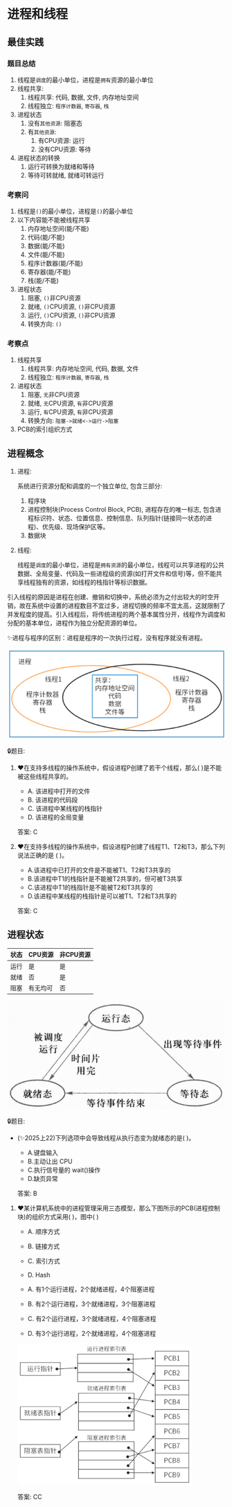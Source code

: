 # 进程和线程

## 最佳实践

### 题目总结

1. 线程是`调度`的最小单位，进程是`拥有`资源的最小单位
2. 线程共享: 
    1. 线程共享: 代码, 数据, 文件, 内存地址空间
    2. 线程独立: `程序计数器`, `寄存器`, `栈`
3. 进程状态
    1. 没有`其他资源`: 阻塞态
    2. 有`其他资源`: 
        1. 有CPU资源: 运行
        2. 没有CPU资源: 等待
4. 进程状态的转换
    1. 运行可转换为就绪和等待
    2. 等待可转就绪, 就绪可转运行


### 考察问

1. 线程是`()`的最小单位，进程是`()`的最小单位
1. 以下内容能不能被线程共享
    1. 内存地址空间(能/不能)
    2. 代码(能/不能)
    3. 数据(能/不能)
    4. 文件(能/不能)
    5. 程序计数器(能/不能)
    6. 寄存器(能/不能)
    7. 栈(能/不能)
2. 进程状态
    1. 阻塞, `()`非CPU资源
    2. 就绪, `()`CPU资源, `()`非CPU资源
    3. 运行, `()`CPU资源, `()`非CPU资源
    4. 转换方向: `()`

### 考察点

1. 线程共享
    1. 线程共享: 内存地址空间, 代码, 数据, 文件
    2. 线程独立: `程序计数器`, `寄存器`, `栈`
2. 进程状态
    1. 阻塞, `无`非CPU资源
    2. 就绪, `无`CPU资源, `有`非CPU资源
    3. 运行, `有`CPU资源, `有`非CPU资源
    4. 转换方向: `阻塞->就绪<->运行->阻塞`
3. PCB的索引组织方式

## 进程概念

1. 进程:

    系统进行资源分配和调度的一个独立单位, 包含三部分:

    1. 程序块
    2. 进程控制块(Process Control Block, PCB), 进程存在的唯一标志, 包含进程标识符、状态、位置信息、控制信息、队列指针(链接同一状态的进程)、优先级、现场保护区等。
    3. 数据块

2. 线程:

    线程是`调度`的最小单位，进程是`拥有资源`的最小单位，线程可以共享进程的公共数据、全局变量、代码及一些进程级的资源(如打开文件和信号)等，但不能共享线程独有的资源，如线程的栈指针等标识数据。

引入线程的原因是进程在创建、撤销和切换中，系统必须为之付出较大的时空开销，故在系统中设置的进程数目不宜过多，进程切换的频率不宜太高，这就限制了并发程度的提高。引入线程后，将传统进程的两个基本属性分开，线程作为调度和分配的基本单位，进程作为独立分配资源的单位。

✨进程与程序的区别：进程是程序的一次执行过程，没有程序就没有进程。

![alt text](./3计算机软件概述/进程和线程.png)

🔒题目:

1. ❤️在支持多线程的操作系统中，假设进程P创建了若干个线程，那么( )是不能被这些线程共享的。

    - A. 该进程中打开的文件
    - B. 该进程的代码段
    - C. 该进程中某线程的栈指针
    - D. 该进程的全局变量

    答案: C

2. ❤️在支持多线程的操作系统中，假设进程P创建了线程T1、T2和T3，那么下列说法正确的是 ( )。

    - A.该进程中已打开的文件是不能被T1、T2和T3共享的
    - B.该进程中T1的栈指针是不能被T2共享的，但可被T3共享
    - C.该进程中T1的栈指针是不能被T2和T3共享的
    - D.该进程中某线程的栈指针是可以被T1、T2和T3共享的

    答案: C

## 进程状态

状态|CPU资源|非CPU资源
--|--|--
运行|是|是
就绪|否|是
阻塞|有无均可|否

![alt text](./3计算机软件概述/进程状态.png)

🔒题目:

- (✨2025上22)下列选项中会导致线程从执行态变为就绪态的是( )。

    - A.键盘输入
    - B.主动让出 CPU
    - C.执行信号量的 wait()操作
    - D.缺页异常

    答案: B


1. ❤️某计算机系统中的进程管理采用三态模型，那么下图所示的PCB(进程控制块)的组织方式采用( )，图中( )

    - A. 顺序方式
    - B. 链接方式
    - C. 索引方式
    - D. Hash

    - A. 有1个运行进程，2个就绪进程，4个阻塞进程
    - B. 有2个运行进程，3个就绪进程，3个阻塞进程
    - C. 有2个运行进程，3个就绪进程，4个阻塞进程
    - D. 有3个运行进程，2个就绪进程，4个阻塞进程

    ![alt text](./3计算机软件概述/进程索引.png)

    答案: CC
